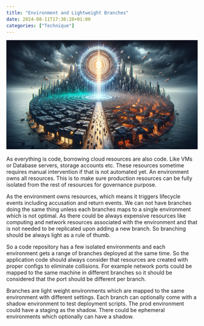 ```yaml
---
title: "Environment and Lightweight Branches"
date: 2024-08-11T17:36:28+01:00
categories: ["Technique"]
---
```

![Environment](environment.png)

As everything is code, borrowing cloud resources are also code. Like VMs or Database servers, storage accounts etc.
These resources sometime requires manual intervention if that is not automated yet.
An environment owns all resources. This is to make sure production resources can be fully isolated from the rest of resources for governance purpose.

As the environment owns resources, which means it triggers lifecycle events including accusation and return events. We can not have branches doing the same thing unless each branches maps to a single environment which is not optimal. As there could be always expensive resources like computing and network resources associated with the environment and that is not needed to be replicated upon adding a new branch. So branching should be always light as a rule of thumb.

So a code repository has a few isolated environments and each environment gets a range of branches deployed at the same time. So the application code should always consider that resources are created with proper configs to eliminate collisions. For example network ports could be mapped to the same machine in different branches so it should be considered that the port should be different per branch.

Branches are light weight environments which are mapped to the same environment with different settings. Each branch can optionally come with a shadow environment to test deployment scripts. The prod environment could have a staging as the shadow. There could be ephemeral environments which optionally can have a shadow.
